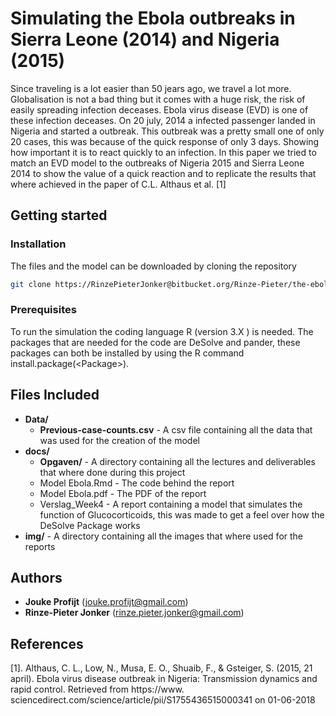 # Simulating the Ebola outbreaks in Sierra Leone (2014) and Nigeria (2015)
Since traveling is a lot easier than 50 jears ago, we travel a lot more. Globalisation is not a bad thing but
it comes with a huge risk, the risk of easily spreading infection deceases. Ebola virus disease (EVD) is one
of these infection deceases. On 20 july, 2014 a infected passenger landed in Nigeria and started a outbreak.
This outbreak was a pretty small one of only 20 cases, this was because of the quick response of only 3 days.
Showing how important it is to react quickly to an infection. In this paper we tried to match an EVD model
to the outbreaks of Nigeria 2015 and Sierra Leone 2014 to show the value of a quick reaction and to replicate the 
results that where achieved in the paper of C.L. Althaus et al. [1]

## Getting started
### Installation
The files and the model can be downloaded by cloning the repository
```bash
git clone https://RinzePieterJonker@bitbucket.org/Rinze-Pieter/the-ebola-virus-outbreaks-of-siera-leone-2014-and-nigeria-2015.git
```

### Prerequisites
To run the simulation the coding language R (version 3.X ) is needed. The packages that are needed for the code are
DeSolve and pander, these packages can both be installed by using the R command install.package(<Package\>).

## Files Included
 - __Data/__
    - __Previous-case-counts.csv__ - A csv file containing all the data that was used for the creation of the model
 - __docs/__
    - __Opgaven/__ - A directory containing all the lectures and deliverables that where done during this project
    - Model Ebola.Rmd - The code behind the report
    - Model Ebola.pdf - The PDF of the report
    - Verslag_Week4 - A report containing a model that simulates the function of Glucocorticoids, this was made to get a
    feel over how the DeSolve Package works
 - __img/__ - A directory containing all the images that where used for the reports

## Authors
 - __Jouke Profijt__ (jouke.profijt@gmail.com)
 - __Rinze-Pieter Jonker__ (rinze.pieter.jonker@gmail.com)
 
## References
[1]. Althaus, C. L., Low, N., Musa, E. O., Shuaib, F., & Gsteiger, S. (2015, 21 april). Ebola virus
disease outbreak in Nigeria: Transmission dynamics and rapid control. Retrieved from https://www.
sciencedirect.com/science/article/pii/S1755436515000341 on 01-06-2018